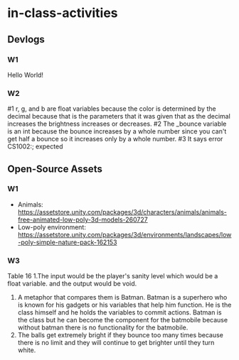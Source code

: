 # in-class-activities
## Devlogs
### W1
Hello World!

### W2
#1 r, g, and b are float variables because the color is determined by the decimal because that is the parameters that it was given that as the decimal increases the brightness increases or decreases. 
#2 The _bounce variable is an int because the bounce increases by a whole number since you can't get half a bounce so it increases only by a whole number. 
#3 It says error CS1002:; expected

## Open-Source Assets
### W1
- Animals: https://assetstore.unity.com/packages/3d/characters/animals/animals-free-animated-low-poly-3d-models-260727 
- Low-poly environment: https://assetstore.unity.com/packages/3d/environments/landscapes/low-poly-simple-nature-pack-162153 

### W3
Table 16
1.The input would be the player's sanity level which would be a float variable. and the output would be void. 

1. A metaphor that compares them is Batman. Batman is a superhero who is known for his gadgets or his variables that help him function. He is the class himself and he holds the variables to commit actions. Batman is the class but he can become the component for the batmobile because without batman there is no functionality for the batmobile.
2. The balls get extremely bright if they bounce too many times because there is no limit and they will continue to get brighter until they turn white.
